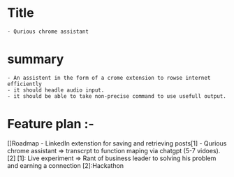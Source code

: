 # Title
    - Qurious chrome assistant

# summary
    - An assistent in the form of a crome extension to rowse internet efficiently 
    - it should headle audio input.
    - it should be able to take non-precise command to use usefull output.

# Feature plan :-
[]Roadmap
    - LinkedIn extenstion for saving and retrieving posts[1]
    - Qurious chrome assistant => transcrpt to function maping via chatgpt (5-7 vidoes).[2]
    [1]: Live experiment => Rant of business leader to solving his problem and earning a connection
    [2]:Hackathon

    